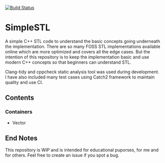[![Build Status](https://travis-ci.org/Panky-codes/SimpleSTL.svg?branch=master)](https://travis-ci.org/Panky-codes/SimpleSTL)

# SimpleSTL 
A simple C++ STL code to understand the basic concepts going underneath the implementation. 
There are so many FOSS STL implementations available online which are more optimized and covers all the edge cases. 
But the intention of this repository is to keep the implementation basic and use modern C++ concepts so that beginners can understand
STL.


Clang-tidy and cppcheck static analysis tool was used during development. I have also included many test cases using Catch2 framework to maintain quality and use CI.

## Contents
### Containers
- Vector

## End Notes
This repository is WIP and is intended for educational puporses, for me and for others. Feel free to create an issue if you spot a bug. 
